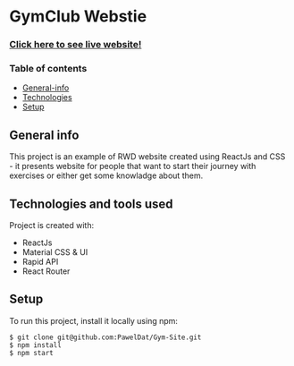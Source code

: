 # GymClub Webstie
### <a href="https://gym-club-app.netlify.app//">Click here to see live website!</a>
### Table of contents
* [General-info](#general-info)
* [Technologies](#technologies-and-tools-used)
* [Setup](#setup)

## General info
This project is an example of RWD website created using ReactJs and CSS - it presents website for people that want to start their journey with exercises or either get some knowladge about them.
## Technologies and tools used
Project is created with:

* ReactJs
* Material CSS & UI
* Rapid API
* React Router
	
## Setup
To run this project, install it locally using npm:

```
$ git clone git@github.com:PawelDat/Gym-Site.git
$ npm install
$ npm start
